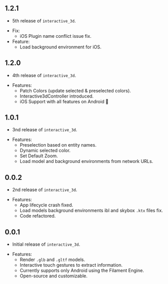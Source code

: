 ## 1.2.1

* 5th release of `interactive_3d`.
- Fix:
  - iOS Plugin name conflict issue fix.
- Feature:
  - Load background environment for iOS.

## 1.2.0

* 4th release of `interactive_3d`.
- Features:
  - Patch Colors (update selected & preselected colors).
  - Interactive3dController introduced.
  - iOS Support with all features on Android 🚀

## 1.0.1

* 3nd release of `interactive_3d`.
- Features:
  - Preselection based on entity names.
  - Dynamic selected color.
  - Set Default Zoom.
  - Load model and background environments from network URLs.

## 0.0.2

* 2nd release of `interactive_3d`.
- Features:
    - App lifecycle crash fixed.
    - Load models background environments ibl and skybox `.ktx` files fix.
    - Code refactored.

## 0.0.1

* Initial release of `interactive_3d`.
- Features:
    - Render `.glb` and `.gltf` models.
    - Interactive touch gestures to extract information.
    - Currently supports only Android using the Filament Engine.
    - Open-source and customizable.
